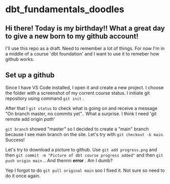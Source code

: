 # dbt_fundamentals_doodles
## Hi there! Today is my birthday!! What a great day to give a new born to my github account! 
I'll use this repo as a draft. Need to remember a lot of things.
For now I'm in a middle of a course 'dbt foundation' and I want to use it to remeber how github works.
## Set up a github
Since I have VS Code installed, I open it and create a new project. I choose the folder with a screenshot of my corrent course status.
I initiate git repository using command `git init` . 

After that I `git status` to check what is going on and receive a message "On branch master, no commits yet".. What a surprise. I think I need 'git remote add origin *path*'

`git branch` showed "master" so I decided to create a "main" branch because I see main branch on the site. Let's try with `git checkout -b main`. Success!

Let's try to download a picture to github. Use `git add progress.png` and then `git commit -m "Picture of dbt course progress added"` and then `git push origin main` .. And thennn **error** . Am I dumb?

Yep I forgot to do `git pull original main` soo I fixed it. Not sure so need to do it once again.





 
